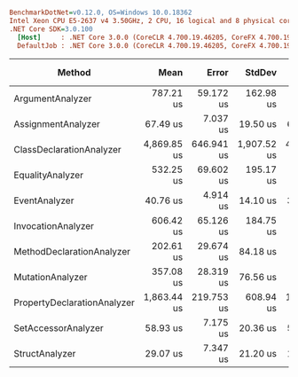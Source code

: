 ``` ini

BenchmarkDotNet=v0.12.0, OS=Windows 10.0.18362
Intel Xeon CPU E5-2637 v4 3.50GHz, 2 CPU, 16 logical and 8 physical cores
.NET Core SDK=3.0.100
  [Host]     : .NET Core 3.0.0 (CoreCLR 4.700.19.46205, CoreFX 4.700.19.46214), X64 RyuJIT
  DefaultJob : .NET Core 3.0.0 (CoreCLR 4.700.19.46205, CoreFX 4.700.19.46214), X64 RyuJIT


```
|                      Method |        Mean |      Error |      StdDev |      Median | Gen 0 | Gen 1 | Gen 2 | Allocated |
|---------------------------- |------------:|-----------:|------------:|------------:|------:|------:|------:|----------:|
|            ArgumentAnalyzer |   787.21 us |  59.172 us |   162.98 us |   736.40 us |     - |     - |     - |   13536 B |
|          AssignmentAnalyzer |    67.49 us |   7.037 us |    19.50 us |    62.20 us |     - |     - |     - |     440 B |
|    ClassDeclarationAnalyzer | 4,869.85 us | 646.941 us | 1,907.52 us | 4,399.30 us |     - |     - |     - |  211088 B |
|            EqualityAnalyzer |   532.25 us |  69.602 us |   195.17 us |   473.30 us |     - |     - |     - |    4960 B |
|               EventAnalyzer |    40.76 us |   4.914 us |    14.10 us |    38.70 us |     - |     - |     - |     440 B |
|          InvocationAnalyzer |   606.42 us |  65.126 us |   184.75 us |   547.90 us |     - |     - |     - |   10680 B |
|   MethodDeclarationAnalyzer |   202.61 us |  29.674 us |    84.18 us |   165.60 us |     - |     - |     - |    2992 B |
|            MutationAnalyzer |   357.08 us |  28.319 us |    76.56 us |   329.50 us |     - |     - |     - |     440 B |
| PropertyDeclarationAnalyzer | 1,863.44 us | 219.753 us |   608.94 us | 1,684.60 us |     - |     - |     - |   48728 B |
|         SetAccessorAnalyzer |    58.93 us |   7.175 us |    20.36 us |    57.40 us |     - |     - |     - |     440 B |
|              StructAnalyzer |    29.07 us |   7.347 us |    21.20 us |    18.05 us |     - |     - |     - |     440 B |
